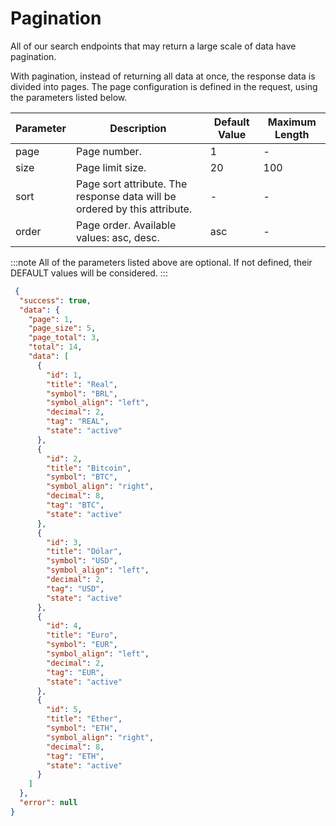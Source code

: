 # Pagination

All of our search endpoints that may return a large scale of data have pagination.

With pagination, instead of returning all data at once, the response data is divided into pages. The page configuration is defined in the request, using the parameters listed below.

| Parameter | Description                                   | Default Value | Maximum Length     |
| --------- | --------------------------------------------- | ------------- | ------------- |
| page      | Page number.                                 | 1             | -             |
| size      | Page limit size.                             | 20            | 100           |
| sort      | Page sort attribute. The response data will be ordered by this attribute. | -             | -             |
| order     | Page order. Available values: asc, desc.       | asc           | -             |



:::note
All of the parameters listed above are optional. If not defined, their DEFAULT values will be considered.
:::

```json title="Example of response with pagination where: page = 1, size = 5, sort = id, order = asc"
 {
  "success": true,
  "data": {
    "page": 1,
    "page_size": 5,
    "page_total": 3,
    "total": 14,
    "data": [
      {
        "id": 1,
        "title": "Real",
        "symbol": "BRL",
        "symbol_align": "left",
        "decimal": 2,
        "tag": "REAL",
        "state": "active"
      },
      {
        "id": 2,
        "title": "Bitcoin",
        "symbol": "BTC",
        "symbol_align": "right",
        "decimal": 8,
        "tag": "BTC",
        "state": "active"
      },
      {
        "id": 3,
        "title": "Dólar",
        "symbol": "USD",
        "symbol_align": "left",
        "decimal": 2,
        "tag": "USD",
        "state": "active"
      },
      {
        "id": 4,
        "title": "Euro",
        "symbol": "EUR",
        "symbol_align": "left",
        "decimal": 2,
        "tag": "EUR",
        "state": "active"
      },
      {
        "id": 5,
        "title": "Ether",
        "symbol": "ETH",
        "symbol_align": "right",
        "decimal": 8,
        "tag": "ETH",
        "state": "active"
      }
    ]
  },
  "error": null
}
```

